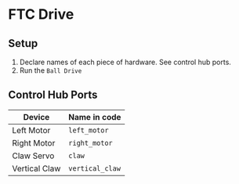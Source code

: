 # FTC Drive
## Setup
1. Declare names of each piece of hardware. See control hub ports. 
2. Run the `Ball Drive`

## Control Hub Ports
| Device        | Name in code  |
|---------------|---------------|
| Left Motor    | `left_motor`  |
| Right Motor   | `right_motor` |
| Claw Servo    | `claw`        |
| Vertical Claw | `vertical_claw`|


